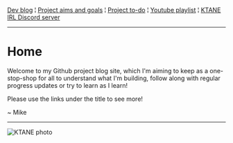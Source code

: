 [Dev blog](devblog.md) ¦ [Project aims and goals](goals.md) ¦ [Project to-do](todo.md) ¦ [Youtube playlist](https://www.youtube.com/watch?v=8m7peVlW2mE&list=PLJqFvAhkcSkkks42zClG5WlvO1khFZCKK) ¦ [KTANE IRL Discord server](https://discord.com/channels/711013430575890432)

---

# Home

Welcome to my Github project blog site, which I'm aiming to keep as a one-stop-shop for all to understand what I'm building, follow along with regular progress updates or try to learn as I learn!

Please use the links under the title to see more!

~ Mike

---

![KTANE photo](https://i.imgur.com/rBVHPgn.jpg)
